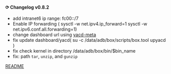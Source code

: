 #### ⟳ Changelog v0.8.2
+ add intranet6 ip range: fc00::/7
+ Enable IP forwarding ( sysctl -w net.ipv4.ip_forward=1 sysctl -w net.ipv6.conf.all.forwarding=1)
+ change dashboard url using [yacd-meta](https://github.com/MetaCubeX/Yacd-meta)
+ fix update dashboard/yacd( su -c /data/adb/box/scripts/box.tool upyacd )
+ fix check kernel in directory /data/adb/box/bin/$bin_name
+ fix: path `tar`, `unzip`, and `gunzip`

[README](https://github.com/taamarin/box_for_magisk/blob/master/README.md)